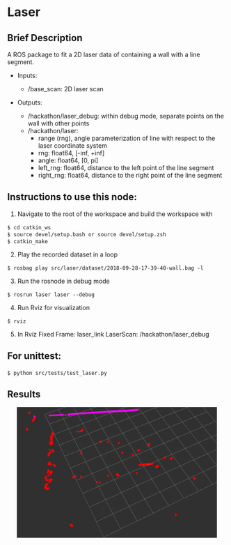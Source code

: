 # Laser    

## Brief Description
A ROS package to fit a 2D laser data of containing a wall with a line segment.         
+ Inputs:   
    - /base_scan: 2D laser scan
             
+ Outputs:       
    - /hackathon/laser_debug: within debug mode, separate points on the wall with other points           
    - /hackathon/laser:          
        * range (rng), angle parameterization of line with respect to the laser coordinate system      
        * rng: float64, [-inf, +inf]         
        * angle: float64, [0, pi]      
        * left_rng: float64, distance to the left point of the line segment        
        * right_rng: float64, distance to the right point of the line segment       


## Instructions to use this node:


1. Navigate to the root of the workspace and build the workspace with
```
$ cd catkin_ws 
$ source devel/setup.bash or source devel/setup.zsh
$ catkin_make
```
2. Play the recorded dataset in a loop
```
$ rosbag play src/laser/dataset/2018-09-28-17-39-40-wall.bag -l
```
3. Run the rosnode in debug mode
```
$ rosrun laser laser --debug
```
4. Run Rviz for visualization
```
$ rviz
```
5. In Rviz
Fixed Frame: laser_link
LaserScan: /hackathon/laser_debug

## For unittest:
```
$ python src/tests/test_laser.py
```

## Results
<p align="center">
  <img width="460" height="300" src="images/result.png">
</p>